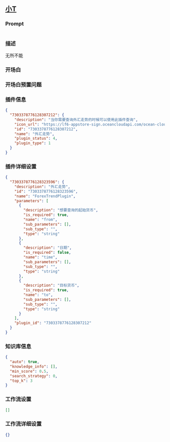 
## [小T](https://www.coze.cn/store/bot/7339520506825162803)
### Prompt
```md

```
### 描述
无所不能
### 开场白

### 开场白预置问题

### 插件信息
```json
{
  "7303378776128307212": {
    "description": "当你需要查询外汇走势的时候可以使用此插件查询",
    "icon_url": "https://lf6-appstore-sign.oceancloudapi.com/ocean-cloud-tos/plugin_icon/3503520560195028_1706621114291895125_rX5vUUQGBU.jpeg?lk3s=cd508e2b&x-expires=1710145365&x-signature=jC7xBXvMw1IwB8LkewluueSl%2BX0%3D",
    "id": "7303378776128307212",
    "name": "外汇走势",
    "plugin_status": 4,
    "plugin_type": 1
  }
}
```
### 插件详细设置
```json
{
  "7303378776128323596": {
    "description": "外汇走势",
    "id": "7303378776128323596",
    "name": "ForexTrendPlugin",
    "parameters": [
      {
        "description": "想要查询的起始货币",
        "is_required": true,
        "name": "from",
        "sub_parameters": [],
        "sub_type": "",
        "type": "string"
      },
      {
        "description": "日期",
        "is_required": false,
        "name": "time",
        "sub_parameters": [],
        "sub_type": "",
        "type": "string"
      },
      {
        "description": "目标货币",
        "is_required": true,
        "name": "to",
        "sub_parameters": [],
        "sub_type": "",
        "type": "string"
      }
    ],
    "plugin_id": "7303378776128307212"
  }
}
```
### 知识库信息
```json
{
  "auto": true,
  "knowledge_info": [],
  "min_score": 0.5,
  "search_strategy": 0,
  "top_k": 3
}
```
### 工作流设置
```json
[]
```
### 工作流详细设置
```json
{}
```
